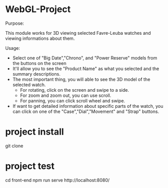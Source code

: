 # WebGL-Project

Purpose:

This module works for 3D viewing selected Favre-Leuba watches and viewing informations about them.

Usage:

- Select one of "Big Date","Chrono", and "Power Reserve" models from the buttons on the screen
- It'll allow you to see the "Product Name" as what you selected and the summary descriptions.
- The most important thing, you will able to see the 3D model of the selected watch.
  - For rotating, click on the screen and swipe to a side.
  - For zoom and zoom out, you can use scroll.
  - For panning, you can click scroll wheel and swipe.
- If want to get detailed information about specific parts of the watch, you can click on one of the "Case","Dial","Movement" and "Strap" buttons.

# project install

git clone

# project test

cd front-end
npm run serve
http://localhost:8080/
